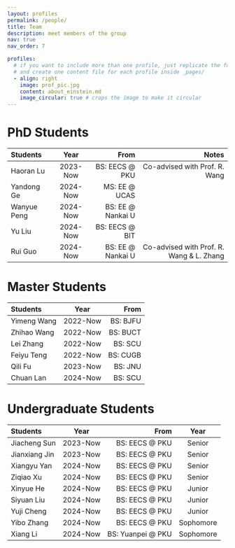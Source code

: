 ```yaml
---
layout: profiles
permalink: /people/
title: Team
description: meet members of the group 
nav: true
nav_order: 7

profiles:
  # if you want to include more than one profile, just replicate the following block
  # and create one content file for each profile inside _pages/
  - align: right
    image: prof_pic.jpg
    content: about_einstein.md
    image_circular: true # crops the image to make it circular
---
```


# PhD Students

| Students    |   Year   |              From |                                    Notes |
|:------------|:--------:|------------------:|-----------------------------------------:|
| Haoran Lu   | 2023-Now |    BS: EECS @ PKU |            Co-advised with Prof. R. Wang |
| Yandong Ge  | 2024-Now |     MS: EE @ UCAS |                                          |
| Wanyue Peng | 2024-Now | BS: EE @ Nankai U |                                          |
| Yu Liu      | 2024-Now |    BS: EECS @ BIT |                                          |
| Rui Guo     | 2024-Now |BS: EE @ Nankai U| Co-advised with Prof. R. Wang & L. Zhang |

# Master Students

| Students    |   Year   |     From |
|:------------|:--------:|---------:|
| Yimeng Wang | 2022-Now | BS: BJFU | 
| Zhihao Wang | 2022-Now | BS: BUCT | 
| Lei Zhang   | 2022-Now |  BS: SCU |
| Feiyu Teng  | 2022-Now | BS: CUGB | 
| Qili Fu     | 2023-Now |  BS: JNU |
| Chuan Lan   | 2024-Now |  BS: SCU |

# Undergraduate Students

| Students      |   Year   |              From |   Year    |
|:--------------|:--------:|------------------:|:---------:|
| Jiacheng Sun  | 2023-Now |    BS: EECS @ PKU |  Senior   |
| Jianxiang Jin | 2023-Now |    BS: EECS @ PKU |  Senior   |
| Xiangyu Yan   | 2024-Now |    BS: EECS @ PKU |  Senior   |
| Ziqiao Xu     | 2024-Now |    BS: EECS @ PKU |  Senior   |
| Xinyue He     | 2024-Now |    BS: EECS @ PKU |  Junior   |
| Siyuan Liu    | 2024-Now |    BS: EECS @ PKU |  Junior   |
| Yuji Cheng    | 2024-Now |    BS: EECS @ PKU |  Junior   |
| Yibo Zhang    | 2024-Now |    BS: EECS @ PKU | Sophomore |
| Xiang Li      | 2024-Now | BS: Yuanpei @ PKU | Sophomore |


